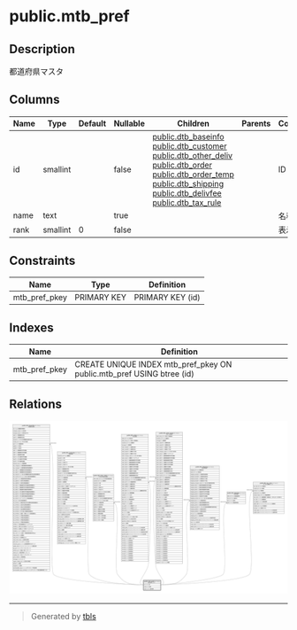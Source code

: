 # public.mtb_pref

## Description

都道府県マスタ

## Columns

| Name | Type | Default | Nullable | Children | Parents | Comment |
| ---- | ---- | ------- | -------- | -------- | ------- | ------- |
| id | smallint |  | false | [public.dtb_baseinfo](public.dtb_baseinfo.md) [public.dtb_customer](public.dtb_customer.md) [public.dtb_other_deliv](public.dtb_other_deliv.md) [public.dtb_order](public.dtb_order.md) [public.dtb_order_temp](public.dtb_order_temp.md) [public.dtb_shipping](public.dtb_shipping.md) [public.dtb_delivfee](public.dtb_delivfee.md) [public.dtb_tax_rule](public.dtb_tax_rule.md) |  | ID |
| name | text |  | true |  |  | 名称 |
| rank | smallint | 0 | false |  |  | 表示順 |

## Constraints

| Name | Type | Definition |
| ---- | ---- | ---------- |
| mtb_pref_pkey | PRIMARY KEY | PRIMARY KEY (id) |

## Indexes

| Name | Definition |
| ---- | ---------- |
| mtb_pref_pkey | CREATE UNIQUE INDEX mtb_pref_pkey ON public.mtb_pref USING btree (id) |

## Relations

![er](public.mtb_pref.svg)

---

> Generated by [tbls](https://github.com/k1LoW/tbls)
